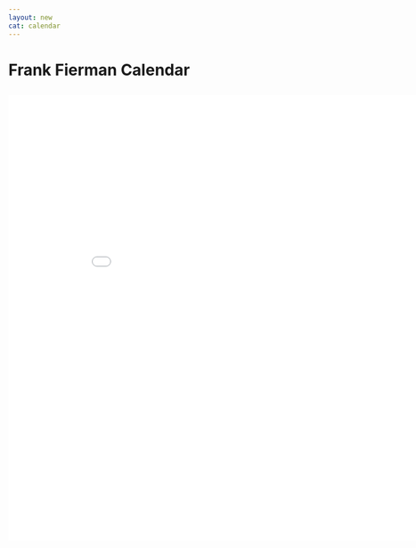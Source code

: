```yaml
---
layout: new
cat: calendar
---
```

<style>
h2 {
font-family: Arial;
align: center;
}

.calendar {
text-align: center;
}
</style>
<h1>

Frank Fierman Calendar<br>

</h1>
<div class="calendar">
<iframe src="/calendar/custom_calendar.php" style="border-width:0" width="900" height="800" frameborder="0" scrolling="no"></iframe>
</div>

